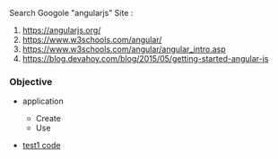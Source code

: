 Search Googole "angularjs"
Site :  
1. https://angularjs.org/
2. https://www.w3schools.com/angular/
3. https://www.w3schools.com/angular/angular_intro.asp
4. https://blog.devahoy.com/blog/2015/05/getting-started-angular-js

### Objective 
- application
  - Create 
  - Use

- [test1 code](/lab1_angularjs_01/index.html)